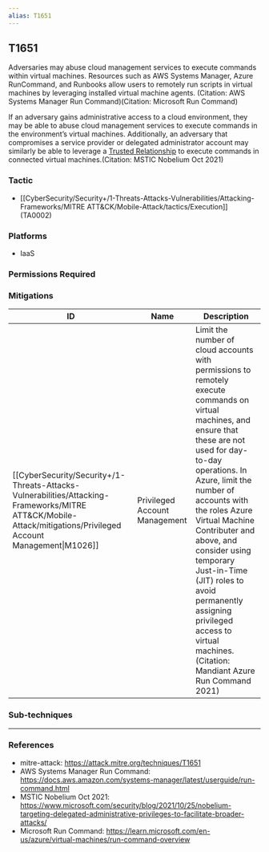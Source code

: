 ```yaml
---
alias: T1651
---
```


## T1651

Adversaries may abuse cloud management services to execute commands within virtual machines. Resources such as AWS Systems Manager, Azure RunCommand, and Runbooks allow users to remotely run scripts in virtual machines by leveraging installed virtual machine agents. (Citation: AWS Systems Manager Run Command)(Citation: Microsoft Run Command)

If an adversary gains administrative access to a cloud environment, they may be able to abuse cloud management services to execute commands in the environment’s virtual machines. Additionally, an adversary that compromises a service provider or delegated administrator account may similarly be able to leverage a [Trusted Relationship](https://attack.mitre.org/techniques/T1199) to execute commands in connected virtual machines.(Citation: MSTIC Nobelium Oct 2021)


### Tactic
- [[CyberSecurity/Security+/1-Threats-Attacks-Vulnerabilities/Attacking-Frameworks/MITRE ATT&CK/Mobile-Attack/tactics/Execution]] (TA0002)

### Platforms
- IaaS

### Permissions Required

### Mitigations

| ID | Name | Description |
| --- | --- | --- |
| [[CyberSecurity/Security+/1-Threats-Attacks-Vulnerabilities/Attacking-Frameworks/MITRE ATT&CK/Mobile-Attack/mitigations/Privileged Account Management\|M1026]] | Privileged Account Management | Limit the number of cloud accounts with permissions to remotely execute commands on virtual machines, and ensure that these are not used for day-to-day operations. In Azure, limit the number of accounts with the roles Azure Virtual Machine Contributer and above, and consider using temporary Just-in-Time (JIT) roles to avoid permanently assigning privileged access to virtual machines.(Citation: Mandiant Azure Run Command 2021)  |

### Sub-techniques


---
### References

- mitre-attack: https://attack.mitre.org/techniques/T1651
- AWS Systems Manager Run Command: https://docs.aws.amazon.com/systems-manager/latest/userguide/run-command.html
- MSTIC Nobelium Oct 2021: https://www.microsoft.com/security/blog/2021/10/25/nobelium-targeting-delegated-administrative-privileges-to-facilitate-broader-attacks/
- Microsoft Run Command: https://learn.microsoft.com/en-us/azure/virtual-machines/run-command-overview

